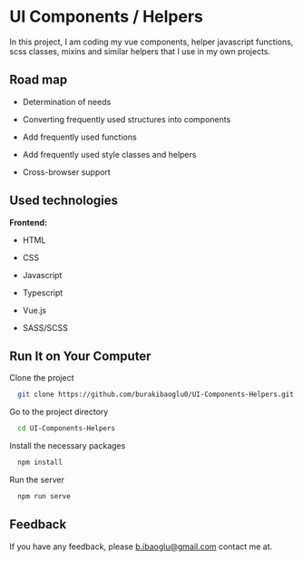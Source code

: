 
# UI Components / Helpers

In this project, I am coding my vue components, helper javascript functions, scss classes, mixins and similar helpers that I use in my own projects.


## Road map

- Determination of needs

- Converting frequently used structures into components

- Add frequently used functions

- Add frequently used style classes and helpers

- Cross-browser support

  
## Used technologies

**Frontend:** 

* HTML

* CSS

* Javascript

* Typescript

* Vue.js

* SASS/SCSS
## Run It on Your Computer

Clone the project

```bash
  git clone https://github.com/burakibaoglu0/UI-Components-Helpers.git
```

Go to the project directory

```bash
  cd UI-Components-Helpers
```

Install the necessary packages

```bash
  npm install
```

Run the server

```bash
  npm run serve
```

  
## Feedback

If you have any feedback, please b.ibaoglu@gmail.com contact me at.

  
